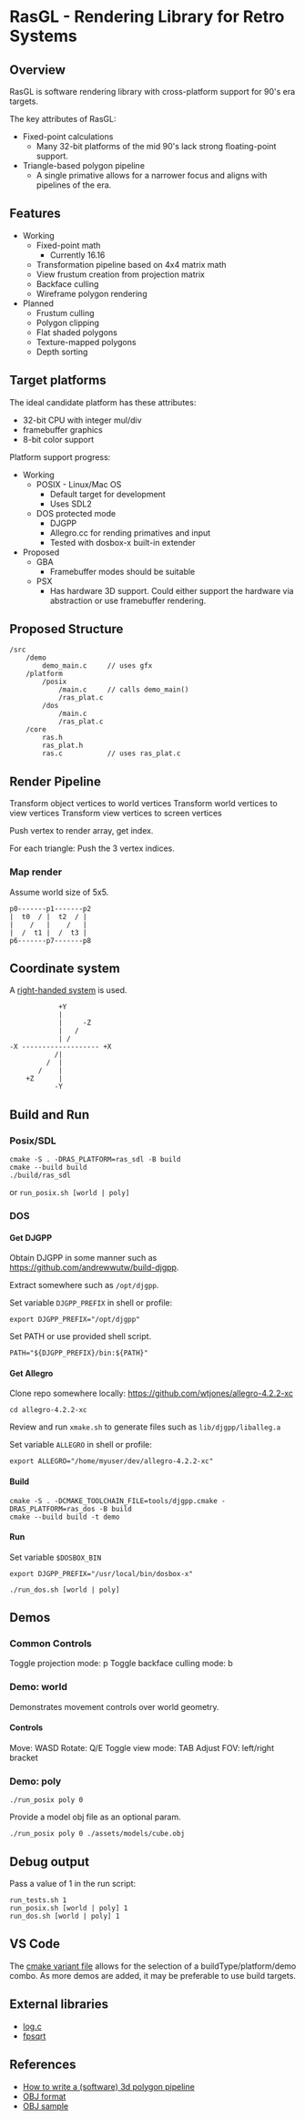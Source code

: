# RasGL - Rendering Library for Retro Systems

## Overview

RasGL is software rendering library with cross-platform support for 90's era targets.

The key attributes of RasGL:

* Fixed-point calculations
    * Many 32-bit platforms of the mid 90's lack strong floating-point support.
* Triangle-based polygon pipeline
    * A single primative allows for a narrower focus and aligns with pipelines of the era.

## Features

* Working
    * Fixed-point math
        * Currently 16.16
    * Transformation pipeline based on 4x4 matrix math
    * View frustum creation from projection matrix
    * Backface culling
    * Wireframe polygon rendering
* Planned
    * Frustum culling
    * Polygon clipping
    * Flat shaded polygons
    * Texture-mapped polygons
    * Depth sorting

## Target platforms

The ideal candidate platform has these attributes:

* 32-bit CPU with integer mul/div
* framebuffer graphics
* 8-bit color support

Platform support progress:

* Working
    * POSIX - Linux/Mac OS
        * Default target for development
        * Uses SDL2
    * DOS protected mode
        * DJGPP
        * Allegro.cc for rending primatives and input
        * Tested with dosbox-x built-in extender
* Proposed
    * GBA
        * Framebuffer modes should be suitable
    * PSX
        * Has hardware 3D support. Could either support the hardware via abstraction or use framebuffer rendering.

## Proposed Structure

```
/src
    /demo
        demo_main.c     // uses gfx
    /platform
        /posix
            /main.c     // calls demo_main()
            /ras_plat.c
        /dos
            /main.c
            /ras_plat.c
    /core
        ras.h
        ras_plat.h
        ras.c           // uses ras_plat.c

```

## Render Pipeline

Transform object vertices to world vertices
Transform world vertices to view vertices
Transform view vertices to screen vertices

Push vertex to render array, get index.

For each triangle:
    Push the 3 vertex indices.

### Map render

Assume world size of 5x5.

```
p0-------p1-------p2
|  t0  / |  t2  / |
|    /   |    /   |
|  /  t1 |  /  t3 |
p6-------p7-------p8
```

## Coordinate system

A [right-handed system](https://learnopengl.com/Getting-started/Coordinate-Systems) is used.

```
            +Y
            |
            |     -Z
            |   /
            | /
-X ------------------- +X
           /|
         /  |
       /    |
    +Z      |
           -Y
```

## Build and Run

### Posix/SDL

```
cmake -S . -DRAS_PLATFORM=ras_sdl -B build
cmake --build build
./build/ras_sdl
```

or `run_posix.sh [world | poly]`

### DOS

#### Get DJGPP

Obtain DJGPP in some manner such as https://github.com/andrewwutw/build-djgpp.

Extract somewhere such as `/opt/djgpp`.

Set variable `DJGPP_PREFIX` in shell or profile:
```
export DJGPP_PREFIX="/opt/djgpp"
```

Set PATH or use provided shell script.

`PATH="${DJGPP_PREFIX}/bin:${PATH}"`

#### Get Allegro

Clone repo somewhere locally: https://github.com/wtjones/allegro-4.2.2-xc

```
cd allegro-4.2.2-xc
```
Review and run `xmake.sh` to generate files such as `lib/djgpp/liballeg.a`

Set variable `ALLEGRO` in shell or profile:
```
export ALLEGRO="/home/myuser/dev/allegro-4.2.2-xc"
```

#### Build

```
cmake -S . -DCMAKE_TOOLCHAIN_FILE=tools/djgpp.cmake -DRAS_PLATFORM=ras_dos -B build
cmake --build build -t demo
```

#### Run

Set variable `$DOSBOX_BIN`

```
export DJGPP_PREFIX="/usr/local/bin/dosbox-x"
```

```
./run_dos.sh [world | poly]
```

## Demos

### Common Controls

Toggle projection mode: p
Toggle backface culling mode: b

### Demo: world

Demonstrates movement controls over world geometry.

#### Controls

Move: WASD
Rotate: Q/E
Toggle view mode: TAB
Adjust FOV: left/right bracket

### Demo: poly

```
./run_posix poly 0
```

Provide a model obj file as an optional param.

```
./run_posix poly 0 ./assets/models/cube.obj
```

## Debug output

Pass a value of 1 in the run script:

```
run_tests.sh 1
run_posix.sh [world | poly] 1
run_dos.sh [world | poly] 1
```
## VS Code

The [cmake variant file](https://vector-of-bool.github.io/docs/vscode-cmake-tools/variants.html) allows for the selection of a buildType/platform/demo combo. As more demos are added, it may be preferable to use build targets.

## External libraries

* [log.c](https://github.com/rxi/log.c)
* [fpsqrt](https://github.com/chmike/fpsqrt)

## References

* [How to write a (software) 3d polygon pipeline](https://www.cbloom.com/3d/techdocs/pipeline.txt)
* [OBJ format](https://www.cs.cmu.edu/~mbz/personal/graphics/obj.html)
* [OBJ sample](https://people.sc.fsu.edu/~jburkardt/data/obj/cube.obj)
